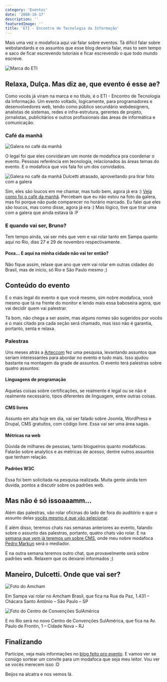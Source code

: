 ```yaml
---
category: 'Eventos'
date: '2008-10-17'
description: ''
featuredImage: ''
title: 'ETI - Encontro de Tecnologia da Informação'
---
```


Mais uma vez o modafoca aqui vai falar sobre eventos. Tá difícil falar sobre webstandards e os assuntos que esse blog deveria falar, mas to sem tempo e saco de ficar escrevendo tutoriais e ficar escrevendo o que todo mundo escreve.

![Marca do ETI](/uploads/logo-eti-maior.jpg)

## Relaxa, Dulça. Mas diz ae, que evento é esse ae?

Como vocês já viram na marca e no título, é o ETI - Encontro de Tecnologia da Informação. Um evento voltado, logicamente, para programadores e desenvolvedores web, tendo como público secundário webdesigners, analistas de sistemas, redes e infra-estrutura, gerentes de projeto, jornalistas, publicitários e outros profissionais das áreas de informática e comunicação.

### Café da manhã

![Galera no café da manhã](/uploads/2905532160_3931196455.jpg)

O legal foi que eles convidaram um monte de modafoca pra coordenar o evento. Pessoas referência em tecnologia, relacionados às áreas temas do evento. E o modafoca que vos fala foi um dos convidados.

![Galera no café da manhã](/uploads/2904695475_f6c91463bb.jpg)
Dulcetti atrasado, aproveitando pra tirar foto com a galera

Sim, eles são loucos em me chamar, mas tudo bem, agora já era :) [Veja como foi o café da manhã](http://www.encontrodeti.com.br/site/?p=208). Percebam que eu não estou na foto da galera, mas foi porque não pude comparecer no horário marcado. Eu falei que eles são loucos, mas como disse, agora já era :) Mas lógico, tive que tirar uma com a galera que ainda estava lá :P

### E quando vai ser, Bruno?

Tem tempo ainda, vai ser mês que vem e vai rolar tanto em Sampa quanto aqui no Rio, dias 27 e 29 de novembro respectivamente.

#### Poxa... E aqui na minha cidade não vai ter então?

Não fique assim, relaxe que ano que vem vai rolar em outras cidades do Brasil, mas de início, só Rio e São Paulo mesmo ;)

## Conteúdo do evento

E o mais legal do evento é que você mesmo, sim nobre modafoca, você mesmo que tá na frente do monitor e lendo mais essa baboseira agora, que vai decidir quem vai palestrar.

Tá bom, não chega a ser assim, mas alguns nomes são sugeridos por vocês e o mais citado pra cada seção será chamado, mas isso não é garantia, portanto, senta e relaxa.

### Palestras

Uns meses atrás a [Arteccom](http://www.arteccom.com.br/) fez uma pesquisa, levantando assuntos que seriam interessantes para abordar no evento e tudo mais. Isso ajudou bastante na montagem da grade de assuntos. O evento terá palestras sobre quatro assuntos:

#### Linguagens de programação

Aquelas coisas sobre certificações, se realmente é legal ou se não é realmente necessário, tipos diferentes de linguagem, entre outras coisas.

#### CMS livres

Assunto em alta hoje em dia, vai ser falado sobre Joomla, WordPress e Drupal, CMS gratuitos, com código livre. Essa vai ser uma área sagás.

#### Métricas na web

Dúvida de milhares de pessoas, tanto blogueiros quanto modafocas. Falarão sobre analytics e as métricas de acesso, dentre outros assuntos que tenham relação.

#### Padrões W3C

Essa foi bem solicitada na pesquisa realizada. Muita gente ainda tem duvida, pontos a discutir sobre os padrões web.

## Mas não é só issoaaamm...

Além das palestras, vão rolar oficinas do lado de fora do auditório e que o assunto delas [vocês mesmo é que vão selecionar](http://www.encontrodeti.com.br/site/?p=244).

E além disso, teremos chats nas semanas anteriores ao evento, falando sobre o assunto das palestras, portanto, quatro chats vão rolar. E na [semana que vem já teremos um sobre CMS](http://www.encontrodeti.com.br/site/?p=267), onde meu nobre modafoca [Pedro Markun](http://blog.markun.com.br/) será o mediador.

E na outra semana teremos outro chat, que provavelmente será sobre padrões web. Relaxem que os deixarei informados ;)

## Maneiro, Dulcetti. Onde que vai ser?

![Foto do Amcham](/uploads/amcham.jpg)

Em Sampa vai rolar no Amcham Brasil, que fica na Rua da Paz, 1.431 – Chácara Santo Antônio – São Paulo – SP

![Foto do Centro de Convenções SulAmérica](/uploads/sulamerica.jpg)

E no Rio será no novo Centro de Convenções SulAmérica, que fica na Av. Paulo de Frontin, 1 – Cidade Nova – RJ

## Finalizando

Participe, veja mais informações no [blog feito pro evento](http://www.encontrodeti.com.br/site/). E vamos ver se consigo sortear um convite para um modafoca que seja meu leitor. Vou ver se vocês merecem isso :D

Beijos na alcatra e nos vemos lá.
